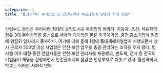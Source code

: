```yaml
---
categories: a
title: "울산과학대 수시모집 중 안전관리자 수요급증에 맞춤형 학과 신설"
---
```

산업수도 울산은 우리나라 최대의 공업도시로 제조업의 메카다. 자동차, 조선, 석유화학·정유 3대 주력산업을 중심으로 세계적 대기업은 물론 외국계기업, 중견·중소기업이 밀집해 양질의 일자리가 풍부하다. 여기에 더해 올해 1월에 중대재해처벌법이 시행되면서 상시 근로자 500명 이상 사업장은 안전·보건 업무를 총괄·관리하는 조직을 두게 됐다. 법 시행 이후 대형·중견 건설사들은 안전·보건 관리자를 채용했고, 반도체, 전자 등 전국의 기업들이 채용을 진행하면서 안전관리자의 몸값은 천정부지로 치솟고 있다. 울산과학대학교는 이러한 사회적 변화